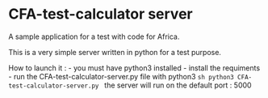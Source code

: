 # CFA-test-calculator server

A sample application for a test with code for Africa.

This is a very simple server written in python for a test purpose. 

How to launch it : 
        - you must have python3 installed
        - install the requiments
        - run the CFA-test-calculator-server.py file with python3
        ```sh
        python3 CFA-test-calculator-server.py
        ```
          the server will run on the default port : 5000

